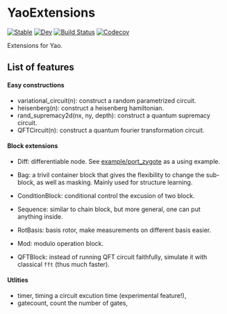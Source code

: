 # YaoExtensions

[![Stable](https://img.shields.io/badge/docs-stable-blue.svg)](https://QuantumBFS.github.io/YaoExtensions.jl/stable)
[![Dev](https://img.shields.io/badge/docs-dev-blue.svg)](https://QuantumBFS.github.io/YaoExtensions.jl/dev)
[![Build Status](https://travis-ci.com/QuantumBFS/YaoExtensions.jl.svg?branch=master)](https://travis-ci.com/QuantumBFS/YaoExtensions.jl)
[![Codecov](https://codecov.io/gh/QuantumBFS/YaoExtensions.jl/branch/master/graph/badge.svg)](https://codecov.io/gh/QuantumBFS/YaoExtensions.jl)

Extensions for Yao.

## List of features
#### Easy constructions
* variational_circuit(n): construct a random parametrized circuit.
* heisenberg(n): construct a heisenberg hamiltonian.
* rand_supremacy2d(nx, ny, depth): construct a quantum supremacy circuit.
* QFTCircuit(n): construct a quantum fourier transformation circuit.

#### Block extensions
* Diff: differentiable node. See [example/port_zygote](example/port_zygote.jl) as a using example.
* Bag: a trivil container block that gives the flexibility to change the sub-block, as well as masking. Mainly used for structure learning.
* ConditionBlock: conditional control the excusion of two block.
* Sequence: similar to chain block, but more general, one can put anything inside.
* RotBasis: basis rotor, make measurements on different basis easier.

* Mod: modulo operation block.
* QFTBlock: instead of running QFT circuit faithfully, simulate it with classical `fft` (thus much faster).

#### Utlities
* timer, timing a circuit excution time (experimental feature!),
* gatecount, count the number of gates,
